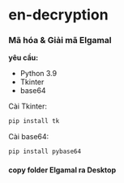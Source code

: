 # en-decryption
### Mã hóa & Giải mã Elgamal
**yêu cầu:**
- Python 3.9
- Tkinter
- base64

Cài Tkinter: 
```sh
pip install tk
```

Cài base64: 
```sh
pip install pybase64
```

#### copy folder Elgamal ra Desktop
